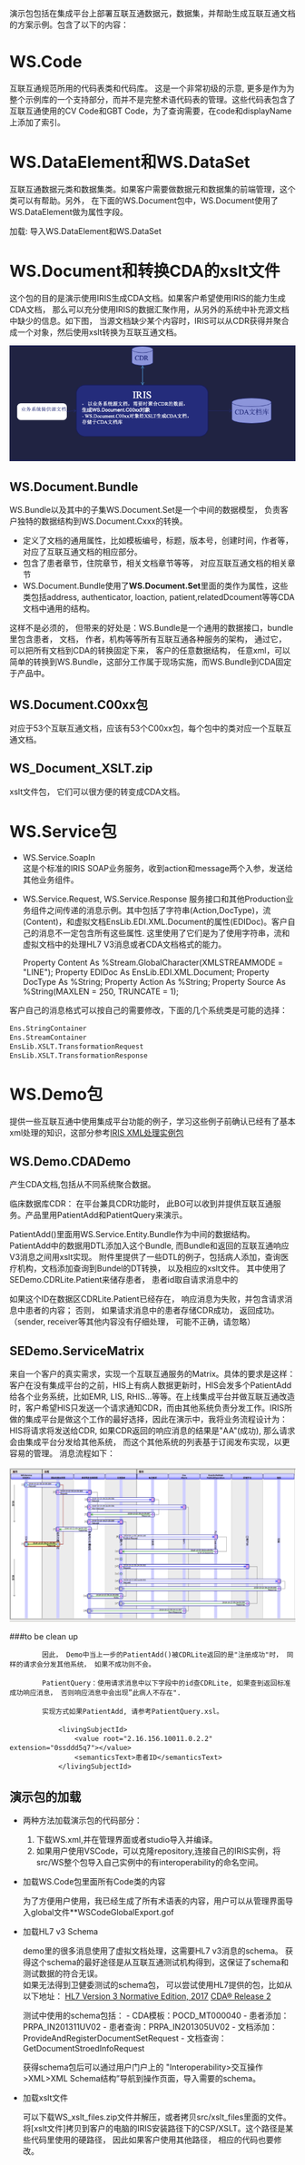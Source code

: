 演示包包括在集成平台上部署互联互通数据元，数据集，并帮助生成互联互通文档的方案示例。包含了以下的内容：


# WS.Code

互联互通规范所用的代码表类和代码库。 这是一个非常初级的示意, 更多是作为为整个示例库的一个支持部分，而并不是完整术语代码表的管理。这些代码表包含了互联互通使用的CV Code和GBT Code，为了查询需要，在code和displayName上添加了索引。


# WS.DataElement和WS.DataSet

互联互通数据元类和数据集类。如果客户需要做数据元和数据集的前端管理，这个类可以有帮助。另外， 在下面的WS.Document包中，WS.Document使用了WS.DataElement做为属性字段。

加载: 导入WS.DataElement和WS.DataSet 

# WS.Document和转换CDA的xslt文件

这个包的目的是演示使用IRIS生成CDA文档。如果客户希望使用IRIS的能力生成CDA文档， 那么可以充分使用IRIS的数据汇聚作用，从另外的系统中补充源文档中缺少的信息。如下图， 当源文档缺少某个内容时，IRIS可以从CDR获得并聚合成一个对象，然后使用xslt转换为互联互通文档。

![IRIS帮助生成互联互通文档示意图](pictures/CreateCDADocument.png)

## WS.Document.Bundle
WS.Bundle以及其中的子集WS.Document.Set是一个中间的数据模型， 负责客户独特的数据结构到WS.Document.Cxxx的转换。
- 定义了文档的通用属性，比如模板编号，标题，版本号，创建时间，作者等， 对应了互联互通文档的相应部分。
- 包含了患者章节，住院章节，相关文档章节等等， 对应互联互通文档的相关章节
- WS.Document.Bundle使用了**WS.Document.Set**里面的类作为属性，这些类包括address, authenticator, loaction, patient,relatedDcoument等等CDA文档中通用的结构。

这样不是必须的， 但带来的好处是：WS.Bundle是一个通用的数据接口，bundle里包含患者， 文档， 作者，机构等等所有互联互通各种服务的架构， 通过它， 可以把所有文档到CDA的转换固定下来， 客户的任意数据结构， 任意xml，可以简单的转换到WS.Bundle，这部分工作属于现场实施，而WS.Bundle到CDA固定于产品中。 
## WS.Document.C00xx包
对应于53个互联互通文档，应该有53个C00xx包，每个包中的类对应一个互联互通文档。

## WS_Document_XSLT.zip
xslt文件包， 它们可以很方便的转变成CDA文档。 

# WS.Service包

- WS.Service.SoapIn\
这是个标准的IRIS SOAP业务服务，收到action和message两个入参，发送给其他业务组件。

- WS.Service.Request, WS.Service.Response
  服务接口和其他Production业务组件之间传递的消息示例。其中包括了字符串(Action,DocType)，流(Content)，和虚拟文档EnsLib.EDI.XML.Document的属性(EDIDoc)。客户自己的消息不一定包含所有这些属性. 这里使用了它们是为了使用字符串，流和虚拟文档中的处理HL7 V3消息或者CDA文档格式的能力。

    Property Content As %Stream.GlobalCharacter(XMLSTREAMMODE = "LINE");
    Property EDIDoc As EnsLib.EDI.XML.Document;
    Property DocType As %String;
    Property Action As %String;
    Property Source As %String(MAXLEN = 250, TRUNCATE = 1);

客户自己的消息格式可以按自己的需要修改，下面的几个系统类是可能的选择：

    Ens.StringContainer
    Ens.StreamContainer
    EnsLib.XSLT.TransformationRequest
    EnsLib.XSLT.TransformationResponse

# WS.Demo包
  提供一些互联互通中使用集成平台功能的例子，学习这些例子前确认已经有了基本xml处理的知识，这部分参考[IRIS XML处理实例包](SEDemoXML.md)
## WS.Demo.CDADemo

产生CDA文档,包括从不同系统聚合数据。 

临床数据库CDR： 在平台兼具CDR功能时， 此BO可以收到并提供互联互通服务。产品里用PatientAdd和PatientQuery来演示。 

PatientAdd()里面用WS.Service.Entity.Bundle作为中间的数据结构。PatientAdd中的数据用DTL添加入这个Bundle, 而Bundle和返回的互联互通响应V3消息之间用xslt实现。 
附件里提供了一些DTL的例子，包括病人添加，查询医疗机构，文档添加查询到Bundel的DT转换， 以及相应的xslt文件。
其中使用了SEDemo.CDRLite.Patient来储存患者， 患者id取自请求消息中的
<!--本地系统的患者ID -->
<id root="2.16.156.10011.0.2.2" extension="0s0sdsdsssddd5q7"/>

如果这个ID在数据区CDRLite.Patient已经存在， 响应消息为失败，并包含请求消息中患者的内容； 否则， 如果请求消息中的患者存储CDR成功， 返回成功。（sender, receiver等其他内容没有仔细处理， 可能不正确，请忽略）

## SEDemo.ServiceMatrix

来自一个客户的真实需求，实现一个互联互通服务的Matrix。具体的要求是这样：客户在没有集成平台的之前，HIS上有病人数据更新时，HIS会发多个PatientAdd给各个业务系统，比如EMR, LIS, RHIS…等等。在上线集成平台并做互联互通改造时，客户希望HIS只发送一个请求通知CDR，而由其他系统负责分发工作。IRIS所做的集成平台是做这个工作的最好选择，因此在演示中，我将业务流程设计为：HIS将请求将发送给CDR, 如果CDR返回的响应消息的结果是"AA"(成功), 那么请求会由集成平台分发给其他系统， 而这个其他系统的列表基于订阅发布实现，以更容易的管理。 消息流程如下：

![ServiceMatrix消息流程](pictures/ServiceMatrix.png)


###to be clean up



            因此， Demo中当上一步的PatientAdd()被CDRLite返回的是"注册成功"时， 同样的请求会分发其他系统， 如果不成功则不会。

            PatientQuery：使用请求消息中以下字段中的id查CDRLite, 如果查到返回标准成功响应消息， 否则响应消息中会出现”此病人不存在". 

            实现方式如果PatientAdd, 请参考PatientQuery.xsl。

                <livingSubjectId>
                    <value root="2.16.156.10011.0.2.2" extension="0ssddd5q7"></value>
                    <semanticsText>患者ID</semanticsText>
                </livingSubjectId>
        

## 演示包的加载

- 两种方法加载演示包的代码部分： 
    1. 下载WS.xml,并在管理界面或者studio导入并编译。
    2. 如果用户使用VSCode，可以克隆repository,连接自己的IRIS实例，将src/WS整个包导入自己实例中的有interoperability的命名空间。

- 加载WS.Code包里面所有Code类的内容

    为了方便用户使用，我已经生成了所有术语表的内容，用户可以从管理界面导入global文件**WSCodeGlobalExport.gof

- 加载HL7 v3 Schema

    demo里的很多消息使用了虚拟文档处理，这需要HL7 v3消息的schema。 获得这个schema的最好途径是从互联互通测试机构得到，这保证了schema和测试数据的符合无误。  
    如果无法得到卫健委测试的schema包， 可以尝试使用HL7提供的包，比如从以下地址：
    [HL7 Version 3 Normative Edition, 2017](https://www.hl7.org/implement/standards/product_brief.cfm?product_id=454)
    [CDA® Release 2](https://www.hl7.org/implement/standards/product_brief.cfm?product_id=7)

    测试中使用的schema包括：
        - CDA模板：POCD_MT000040
        - 患者添加：PRPA_IN201311UV02
        - 患者查询：PRPA_IN201305UV02
        - 文档添加：ProvideAndRegisterDocumentSetRequest
        - 文档查询：GetDocumentStroedInfoRequest

    获得schema包后可以通过用户门户上的 "Interoperability>交互操作>XML>XML Schema结构”导航到操作页面，导入需要的schema。

- 加载xslt文件

    可以下载WS_xslt_files.zip文件并解压，或者拷贝src/xslt_files里面的文件。
    将[xslt文件]拷贝到客户的电脑的IRIS安装路径下的CSP/XSLT。这个路径是某些代码里使用的硬路径， 因此如果客户使用其他路径， 相应的代码也要修改。 
